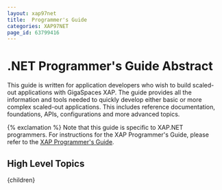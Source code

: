 ```yaml
---
layout: xap97net
title:  Programmer's Guide
categories: XAP97NET
page_id: 63799416
---
```


# .NET Programmer's Guide Abstract

This guide is written for application developers who wish to build scaled-out applications with GigaSpaces XAP. The guide provides all the information and tools needed to quickly develop either basic or more complex scaled-out applications. This includes reference documentation, foundations, APIs, configurations and more advanced topics.

{% exclamation %} Note that this guide is specific to XAP.NET programmers. For instructions for the XAP Programmer's Guide, please refer to the [XAP Programmer's Guide](http://wiki.gigaspaces.com/wiki/display/XAP95/Programmer's+Guide).

## High Level Topics

{children}
